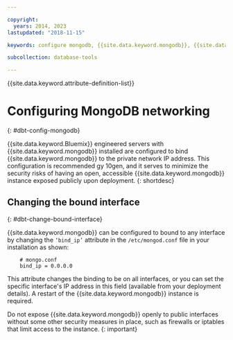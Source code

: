 ```yaml
---

copyright:
  years: 2014, 2023
lastupdated: "2018-11-15"

keywords: configure mongodb, {{site.data.keyword.mongodb}}, {{site.data.keyword.Bluemix}}

subcollection: database-tools

---
```


{{site.data.keyword.attribute-definition-list}}

# Configuring MongoDB networking
{: #dbt-config-mongodb}

{{site.data.keyword.Bluemix}} engineered servers with {{site.data.keyword.mongodb}} installed are configured to bind {{site.data.keyword.mongodb}} to the private network IP address. This configuration is recommended gy 10gen, and it serves to minimize the security risks of having an open, accessible {{site.data.keyword.mongodb}} instance exposed publicly upon deployment.
{: shortdesc}

## Changing the bound interface
{: #dbt-change-bound-interface}

{{site.data.keyword.mongodb}} can be configured to bound to any interface by changing the `‘bind_ip’` attribute in the `/etc/mongod.conf` file in your installation as shown:

        # mongo.conf
        bind_ip = 0.0.0.0

This attribute changes the binding to be on all interfaces, or you can set the specific interface's IP address in this field (available from your deployment details). A restart of the {{site.data.keyword.mongodb}} instance is required.

Do not expose {{site.data.keyword.mongodb}} openly to public interfaces without some other security measures in place, such as firewalls or iptables that limit access to the instance.
{: important}
